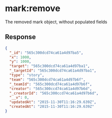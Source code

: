 # mark:remove

The removed mark object, without populated fields

## Response
```json
{
  "_id": "565c300dcd74ca61a4d97ba5",
  "x": 1000,
  "y": 1000,
  "target": "565c300dcd74ca61a4d97ba1",
  "_targetId": "565c300dcd74ca61a4d97ba1",
  "type": "story",
  "team": "565c300dcd74ca61a4d97b6f",
  "_teamId": "565c300dcd74ca61a4d97b6f",
  "creator": "565c300ccd74ca61a4d97b6d",
  "_creatorId": "565c300ccd74ca61a4d97b6d",
  "__v": 0,
  "updatedAt": "2015-11-30T11:16:29.639Z",
  "createdAt": "2015-11-30T11:16:29.639Z"
}
```
